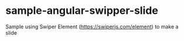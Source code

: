 # sample-angular-swipper-slide
Sample using Swiper Element (https://swiperjs.com/element) to make a slide
